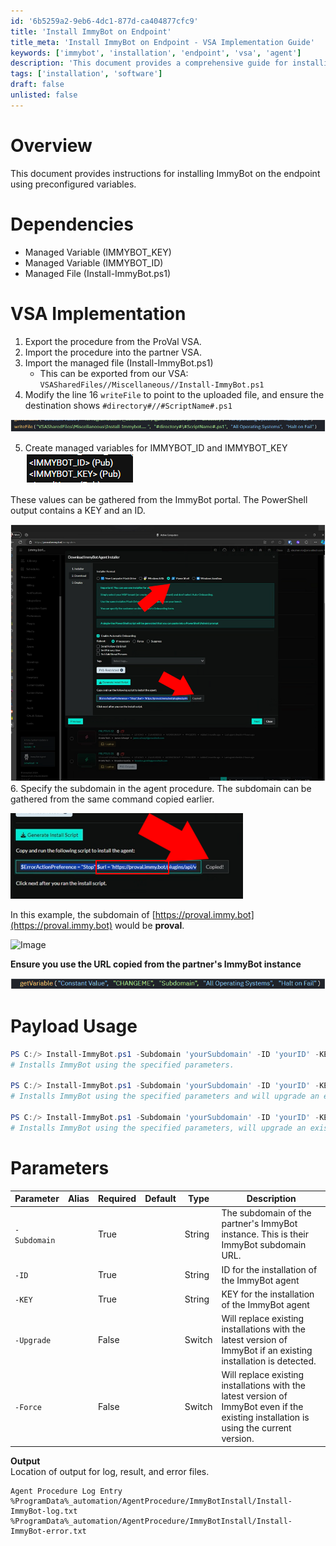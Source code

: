 ```yaml
---
id: '6b5259a2-9eb6-4dc1-877d-ca404877cfc9'
title: 'Install ImmyBot on Endpoint'
title_meta: 'Install ImmyBot on Endpoint - VSA Implementation Guide'
keywords: ['immybot', 'installation', 'endpoint', 'vsa', 'agent']
description: 'This document provides a comprehensive guide for installing ImmyBot on endpoints using preconfigured variables within the VSA environment. It covers dependencies, implementation steps, usage of the installation script, and detailed parameter descriptions.'
tags: ['installation', 'software']
draft: false
unlisted: false
---
```


# Overview
This document provides instructions for installing ImmyBot on the endpoint using preconfigured variables.

# Dependencies
- Managed Variable (IMMYBOT_KEY)
- Managed Variable (IMMYBOT_ID)
- Managed File (Install-ImmyBot.ps1)

# VSA Implementation
1. Export the procedure from the ProVal VSA.
2. Import the procedure into the partner VSA.
3. Import the managed file (Install-ImmyBot.ps1)
   - This can be exported from our VSA:  
     `VSASharedFiles//Miscellaneous//Install-ImmyBot.ps1`
4. Modify the line 16 `writeFile` to point to the uploaded file, and ensure the destination shows `#directory#//#ScriptName#.ps1`

![Image](../../../static/img/Install-ImmyBot/image_1.png)

5. Create managed variables for IMMYBOT_ID and IMMYBOT_KEY  
   ![Image](../../../static/img/Install-ImmyBot/image_2.png)

These values can be gathered from the ImmyBot portal. The PowerShell output contains a KEY and an ID.

![Image](../../../static/img/Install-ImmyBot/image_3.png)  
6. Specify the subdomain in the agent procedure. The subdomain can be gathered from the same command copied earlier.  

![Image](../../../static/img/Install-ImmyBot/image_4.png)  

In this example, the subdomain of [https://proval.immy.bot](https://proval.immy.bot) would be **proval**.  

![Image](https://c.tenor.com/8vSJsVW-1pQAAAAj/police-car-light-joypixels.gif)  

**Ensure you use the URL copied from the partner's ImmyBot instance**  

![Image](../../../static/img/Install-ImmyBot/image_5.png)  

# Payload Usage
```powershell
PS C:/> Install-ImmyBot.ps1 -Subdomain 'yourSubdomain' -ID 'yourID' -KEY 'yourKEY' 
# Installs ImmyBot using the specified parameters.

PS C:/> Install-ImmyBot.ps1 -Subdomain 'yourSubdomain' -ID 'yourID' -KEY 'yourKEY' -Upgrade
# Installs ImmyBot using the specified parameters and will upgrade an existing agent to the latest version.

PS C:/> Install-ImmyBot.ps1 -Subdomain 'yourSubdomain' -ID 'yourID' -KEY 'yourKEY' -Upgrade -Force
# Installs ImmyBot using the specified parameters, will upgrade an existing agent to the latest version, and will replace existing installation even if up to date.
```

# Parameters
| Parameter    | Alias | Required | Default | Type   | Description                                                                                       |
|--------------|-------|----------|---------|--------|---------------------------------------------------------------------------------------------------|
| `-Subdomain` |       | True     |         | String | The subdomain of the partner's ImmyBot instance. This is their ImmyBot subdomain URL.          |
| `-ID`       |       | True     |         | String | ID for the installation of the ImmyBot agent                                                    |
| `-KEY`      |       | True     |         | String | KEY for the installation of the ImmyBot agent                                                   |
| `-Upgrade`   |       | False    |         | Switch | Will replace existing installations with the latest version of ImmyBot if an existing installation is detected. |
| `-Force`     |       | False    |         | Switch | Will replace existing installations with the latest version of ImmyBot even if the existing installation is using the current version. |

**Output**  
Location of output for log, result, and error files.
```
Agent Procedure Log Entry
%ProgramData%_automation/AgentProcedure/ImmyBotInstall/Install-ImmyBot-log.txt
%ProgramData%_automation/AgentProcedure/ImmyBotInstall/Install-ImmyBot-error.txt
```
